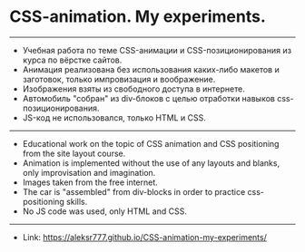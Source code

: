 # CSS-animation. My experiments.
 --------------
* Учебная работа по теме CSS-анимации и CSS-позиционирования из курса по вёрстке сайтов.
* Анимация реализована без использования каких-либо макетов и заготовок, только импровизация и воображение.
* Изображения взяты из свободного доступа в интернете.
* Автомобиль "собран" из div-блоков с целью отработки навыков css-позиционирования.
* JS-код не использовался, только HTML и CSS.
 --------------
* Educational work on the topic of CSS animation and CSS positioning from the site layout course.
* Animation is implemented without the use of any layouts and blanks, only improvisation and imagination.
* Images taken from the free internet.
* The car is "assembled" from div-blocks in order to practice css-positioning skills.
* No JS code was used, only HTML and CSS.
 --------------
* Link: <https://aleksr777.github.io/CSS-animation-my-experiments/>
